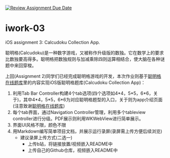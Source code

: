 [![Review Assignment Due Date](https://classroom.github.com/assets/deadline-readme-button-24ddc0f5d75046c5622901739e7c5dd533143b0c8e959d652212380cedb1ea36.svg)](https://classroom.github.com/a/RLgklK9f)
# iwork-03
iOS assignment 3: Calcudoku Collection App.

聪明格(Calcudoku)是一种数字游戏，又被称作升级版的数独。它在数学上的要求比数独要高得多。聪明格把数独规则与加减乘除四则运算相结合，使大脑在各种谜题中来回穿梭。

上回(Assignment 2)同学们已经完成聪明格游戏的开发，本次作业则基于[聪明格在线题库](https://krazydad.com/inkies/)里的内容实现iOS版聪明格题库(Calcudoku Collection App)：
1. 利用Tab Bar Controller构建4个tab选项(四个选项如4\*4，5\*5，6\*6，关于)，其中4\*4，5\*5，6\*6为对应聪明格题型的入口，关于则为app介绍页面(注意致谢[聪明格在线题库](https://krazydad.com/inkies/))
2. 每个tab界面，通过Navigation Controller管理，利用多个tableview controller进行分级。PDF展示则利用WKWebView进行简单展示。
3. 界面UI风格不限，颜色不限
4. 用Markdown编写简单项目文档，并展示运行录屏(录屏需上传方便后续浏览)
    - 建议录屏上传方式(二选一)
        - 上传b站，将链接放置/视频嵌入README中
        - 上传自己的Github仓库，视频嵌入README中
